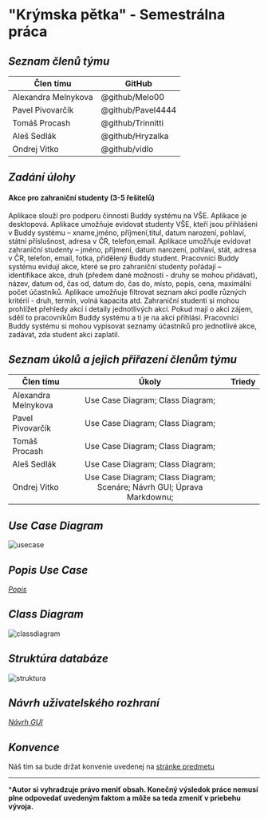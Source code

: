 # **"Krýmska pětka"** - Semestrálna práca

## *Seznam členů týmu*


Člen tímu | GitHub
--- | ---
Alexandra Melnykova | @github/Melo00
Pavel Pivovarčík | @github/Pavel4444
Tomáš Procash | @github/Trinnitti
Aleš Sedlák | @github/Hryzalka
Ondrej Vitko | @github/vidlo

## *Zadání úlohy*
#### Akce pro zahraniční studenty (3-5 řešitelů)

Aplikace slouží pro podporu činnosti Buddy systému na VŠE.
Aplikace je desktopová. Aplikace umožňuje evidovat studenty VŠE,
kteří jsou přihlášeni v Buddy systému – xname,jméno, příjmení,titul,
datum narození, pohlaví, státní příslušnost, adresa v ČR, telefon,email.
Aplikace umožňuje evidovat zahraniční studenty – jméno, příjmení,
datum narození, pohlaví, stát, adresa v ČR, telefon, email, fotka,
přidělený Buddy student. Pracovníci Buddy systému evidují akce,
které se pro zahraniční studenty pořádají – identifikace akce,
druh (předem dané možnosti - druhy se mohou přidávat), název,
datum od, čas od, datum do, čas do, místo, popis, cena,
maximální počet účastníků. Aplikace umožňuje filtrovat seznam
akcí podle různých kritérií - druh, termín, volná kapacita atd.
Zahraniční studenti si mohou prohlížet přehledy akcí i detaily
jednotlivých akcí. Pokud mají o akci zájem, sdělí to pracovníkům
Buddy systému a ti je na akci přihlásí. Pracovníci Buddy systému
si mohou vypisovat seznamy účastníků pro jednotlivé akce, zadávat,
zda student akci zaplatil.

## *Seznam úkolů a jejich přiřazení členům týmu*

Člen tímu | Úkoly | Triedy
--- | :---: | :---:
Alexandra Melnykova | Use Case Diagram; Class Diagram; |
Pavel Pivovarčík | Use Case Diagram; Class Diagram; |
Tomáš Procash | Use Case Diagram; Class Diagram; |
Aleš Sedlák | Use Case Diagram; Class Diagram; |
Ondrej Vitko | Use Case Diagram; Class Diagram; Scenáre; Návrh GUI; Úprava Markdownu; |

## *Use Case Diagram*
![usecase](https://raw.githubusercontent.com/vidlo/Buddy/dev_vidlo/Buddy/Zadanie/Obr%C3%A1zky/usecase.PNG)

## *Popis Use Case*
*[Popis](Scenáre.md)*

## *Class Diagram*
![classdiagram](https://raw.githubusercontent.com/vidlo/Buddy/dev_vidlo/Buddy/Zadanie/Obr%C3%A1zky/classdiagram.PNG)

## *Struktúra databáze*
![struktura]()

## *Návrh uživatelského rozhraní*
*[Návrh GUI](gui.md)*

## *Konvence*
Náš tím sa bude držat konvenie uvedenej na [stránke predmetu](https://java.vse.cz/4it101/Konvence)

___

***Autor si vyhradzuje právo meniť obsah. Konečný výsledok práce 
nemusí plne odpovedať uvedeným faktom a môže sa teda zmeniť v priebehu vývoja.**